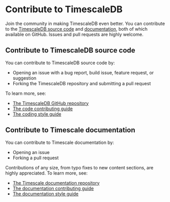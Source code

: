 # Contribute to TimescaleDB
Join the community in making TimescaleDB even better. You can contribute to the
[TimescaleDB source code][github-timescaledb] and [documentation][github-docs],
both of which available on GitHub. Issues and pull requests are highly welcome.

## Contribute to TimescaleDB source code
You can contribute to TimescaleDB source code by:
*   Opening an issue with a bug report, build issue, feature request, or
    suggestion
*   Forking the TimescaleDB repository and submitting a pull request

To learn more, see:
*   [The TimescaleDB GitHub repository][github-timescaledb]
*   [The code contributing guide][contributing-timescaledb]
*   [The coding style guide][style-timescaledb]

## Contribute to Timescale documentation
You can contribute to Timescale documentation by:
*   Opening an issue
*   Forking a pull request

Contributions of any size, from typo fixes to new content sections, are highly
appreciated. To learn more, see:
*   [The Timescale documentation repository][github-docs]
*   [The documentation contributing guide][contributing-docs]
*   [The documentation style guide][style-docs]

[contributing-docs]: https://github.com/timescale/docs/blob/latest/CONTRIBUTING.md
[contributing-timescaledb]: https://github.com/timescale/timescaledb/blob/master/CONTRIBUTING.md
[github-docs]: https://github.com/timescale/docs
[github-timescaledb]: https://github.com/timescale/timescaledb
[install-git]: https://git-scm.com/book/en/v2/Getting-Started-Installing-Git
[markdown-tutorial]: https://www.markdownguide.org/basic-syntax/
[style-docs]: contribute-to-docs/
[style-timescaledb]: https://github.com/timescale/timescaledb/blob/master/docs/StyleGuide.md
[timescale-docs-style]: https://github.com/timescale/docs/blob/master/README.md
